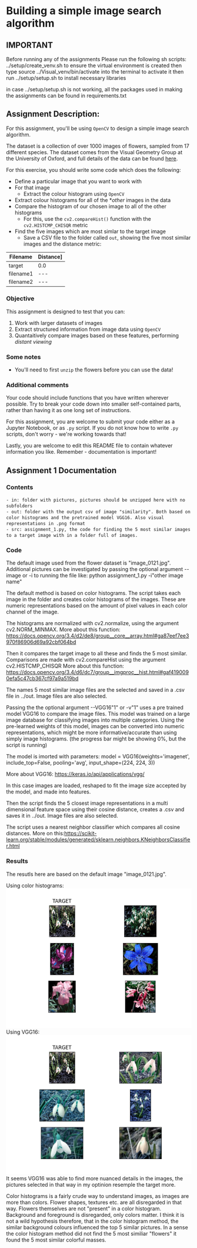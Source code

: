 # Building a simple image search algorithm

## IMPORTANT
Before running any of the assignments Please run the following sh scripts:
../setup/create_venv.sh to ensure the virtual environment is created
then type source ../Visual_venv/bin/activate into the terminal to activate it
then run ../setup/setup.sh to install necessary libraries

in case ../setup/setup.sh is not working, all the packages used in making the assignments can be found in requirements.txt

## Assignment Description:
For this assignment, you'll be using ```OpenCV``` to design a simple image search algorithm.

The dataset is a collection of over 1000 images of flowers, sampled from 17 different species. The dataset comes from the Visual Geometry Group at the University of Oxford, and full details of the data can be found [here](https://www.robots.ox.ac.uk/~vgg/data/flowers/17/).

For this exercise, you should write some code which does the following:

- Define a particular image that you want to work with
- For that image
  - Extract the colour histogram using ```OpenCV```
- Extract colour histograms for all of the **other* images in the data
- Compare the histogram of our chosen image to all of the other histograms 
  - For this, use the ```cv2.compareHist()``` function with the ```cv2.HISTCMP_CHISQR``` metric
- Find the five images which are most simlar to the target image
  - Save a CSV file to the folder called ```out```, showing the five most similar images and the distance metric:

|Filename|Distance]
|---|---|
|target|0.0|
|filename1|---|
|filename2|---|

### Objective

This assignment is designed to test that you can:

1. Work with larger datasets of images
2. Extract structured information from image data using ```OpenCV```
3. Quantaitively compare images based on these features, performing *distant viewing*

### Some notes
- You'll need to first ```unzip``` the flowers before you can use the data!

### Additional comments

Your code should include functions that you have written wherever possible. Try to break your code down into smaller self-contained parts, rather than having it as one long set of instructions.

For this assignment, you are welcome to submit your code either as a Jupyter Notebook, or as ```.py``` script. If you do not know how to write ```.py``` scripts, don't worry - we're working towards that!

Lastly, you are welcome to edit this README file to contain whatever information you like. Remember - documentation is important!

## Assignment 1 Documentation

### Contents
    - in: folder with pictures, pictures should be unzipped here with no subfolders
    - out: folder with the output csv of image "similarity". Both based on color histograms and the pretrained model VGG16. Also visual representations in .png format
    - src: assignment_1.py, the code for finding the 5 most similar images to a target image with in a folder full of images.

### Code
   The default image used from the flower dataset is "image_0121.jpg". Additional pictures can be investigated by passing the optional argument --image or -i to running the file like:
   python assignment_1.py -i"other image name"

   The default method is based on color histograms. The script takes each image in the folder and creates color histograms of the images. These are numeric representations based on the amount of pixel values in each color channel of the image. 

   The histograms are normalized with cv2.normalize, using the argument cv2.NORM_MINMAX.
   More about this function: https://docs.opencv.org/3.4/d2/de8/group__core__array.html#ga87eef7ee3970f86906d69a92cbf064bd

   Then it compares the target image to all these and finds the 5 most similar. 
   Comparisons are made with cv2.compareHist using the argument cv2.HISTCMP_CHISQR
   More about this function: https://docs.opencv.org/3.4/d6/dc7/group__imgproc__hist.html#gaf4190090efa5c47cb367cf97a9a519bd

  The names 5 most similar image files are the selected and saved in a .csv file in ../out.
  Image files are also selected.

  Passing the the optional argument --VGG16"1" or -v"1" uses a pre trained model VGG16 to compare the image files. This model was trained on a large image database for classifying images into multiple categories. Using the pre-learned weights of this model, images can be converted into numeric representations, which might be more informative/accurate than using simply image histograms. (the progress bar might be showing 0%, but the script is running)

  The model is imorted with parameters:
  model = VGG16(weights='imagenet', 
              include_top=False,
              pooling='avg',
              input_shape=(224, 224, 3)) 
  
  More about VGG16: https://keras.io/api/applications/vgg/

  In this case images are loaded, reshaped to fit the image size accepted by the model, and made into features.

  Then the script finds the 5 closest image representations in a multi dimensional feature space using their cosine distance, creates a .csv and saves it in ../out. Image files are also selected.
  
  The script uses a nearest neighbor classifier which compares all cosine distances.
  More on this:https://scikit-learn.org/stable/modules/generated/sklearn.neighbors.KNeighborsClassifier.html  

### Results
The resutls here are based on the default image "image_0121.jpg".

Using color histograms:
![Alt text](out/image_0121.jpg_color_hist.png "color_histogram")
Using VGG16:
![Alt text](out/image_0121.jpg_vgg16.png "feature extraction")
It seems VGG16 was able to find more nuanced details in the images, the pictures selected in that way in my optinion resemple the target more. 

Color histograms is a fairly crude way to understand images, as images are more than colors. Flower shapes, textures etc. are all disregarded in that way. Flowers themselves are not "present" in a color histogram. Background and foreground is disregarded, only colors matter. I think it is not a wild hypothesis therefore, that in the color histogram method, the similar background colours influenced the top 5 similar pictures. In a sense the color histogram method did not find the 5 most similiar "flowers" it found the 5 most similar colorful masses.

